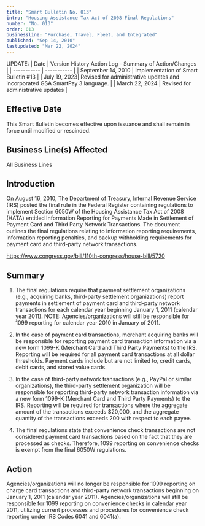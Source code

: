 ```yaml
---
title: "Smart Bulletin No. 013"
intro: "Housing Assistance Tax Act of 2008 Final Regulations"
number: "No. 013"
order: 013
businessline: "Purchase, Travel, Fleet, and Integrated"
published: "Sep 14, 2010"
lastupdated: "Mar 22, 2024"
---
```


UPDATE:
| Date | Version History Action Log - Summary of Action/Changes |
| ----------- | ----------- |
| September 14, 2010 | Implementation of Smart Bulletin #13 |
| July 19, 2023| Revised for administrative updates and incorporated GSA SmartPay 3 language. |
| March 22, 2024 | Revised for administrative updates |

## Effective Date

This Smart Bulletin becomes effective upon issuance and shall remain in force until modified or rescinded. 


## Business Line(s) Affected

All Business Lines


## Introduction

On August 16, 2010, The Department of Treasury, Internal Revenue Service (IRS) posted the final rule in the Federal Register containing regulations to implement Section 6050W of the Housing Assistance Tax Act of 2008 (HATA) entitled Information Reporting for Payments Made in Settlement of Payment Card and Third Party Network Transactions. The document outlines the final regulations relating to information reporting requirements, information reporting penalties, and backup withholding requirements for payment card and third-party network transactions. 

https://www.congress.gov/bill/110th-congress/house-bill/5720


## Summary

1. The final regulations require that payment settlement organizations (e.g., acquiring banks, third-party settlement organizations) report payments in settlement of payment card and third-party network transactions for each calendar year beginning January 1, 2011 (calendar year 2011). NOTE: Agencies/organizations will still be responsible for 1099 reporting for calendar year 2010 in January of 2011. 

2. In the case of payment card transactions, merchant acquiring banks will be responsible for reporting payment card transaction information via a new form 1099-K (Merchant Card and Third Party Payments) to the IRS. Reporting will be required for all payment card transactions at all dollar thresholds. Payment cards include but are not limited to, credit cards, debit cards, and stored value cards.

3. In the case of third-party network transactions (e.g., PayPal or similar organizations), the third-party settlement organization will be responsible for reporting third-party network transaction information via a new form 1099-K (Merchant Card and Third Party Payments) to the IRS. Reporting will be required for transactions where the aggregate amount of the transactions exceeds $20,000, and the aggregate quantity of the transactions exceeds 200 with respect to each payee. 

4. The final regulations state that convenience check transactions are not considered payment card transactions based on the fact that they are processed as checks. Therefore, 1099 reporting on convenience checks is exempt from the final 6050W regulations. 


## Action

Agencies/organizations will no longer be responsible for 1099 reporting on charge card transactions and third-party network transactions beginning on January 1, 2011 (calendar year 2011). Agencies/organizations will still be responsible for 1099 reporting on convenience checks in calendar year 2011, utilizing current processes and procedures for convenience check reporting under IRS Codes 6041 and 6041(a). 